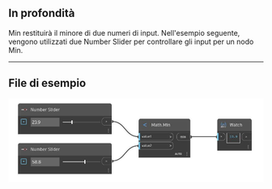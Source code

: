 ## In profondità
Min restituirà il minore di due numeri di input. Nell'esempio seguente, vengono utilizzati due Number Slider per controllare gli input per un nodo Min.
___
## File di esempio

![Min (value1, value2)](./DSCore.Math.Min(value1,%20value2)_img.jpg)

